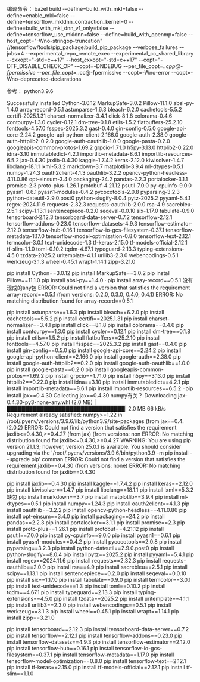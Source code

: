 
编译命令：
bazel build --define=build_with_mkl=false --define=enable_mkl=false --define=tensorflow_mkldnn_contraction_kernel=0 --define=build_with_mkl_dnn_v1_only=false --define=tensorflow_use_mkldnn=false --define=build_with_openmp=false --host_copt="-Wno-stringop-truncation" //tensorflow/tools/pip_package:build_pip_package --verbose_failures --jobs=4 --experimental_repo_remote_exec --experimental_cc_shared_library --cxxopt="-std=c++17" --host_cxxopt="-std=c++17" --copt="-DTF_DISABLE_CHECK_OP" --copt=-DNDEBUG --per_file_copt=.*\.cpp@-fpermissive --per_file_copt=.*\.cc@-fpermissive --copt=-Wno-error --copt=-Wno-deprecated-declarations

参考：
python3.9.6

Successfully installed Cython-3.0.12 MarkupSafe-3.0.2 Pillow-11.1.0 absl-py-1.4.0 array-record-0.5.1 astunparse-1.6.3 bleach-6.2.0 cachetools-5.5.2 certifi-2025.1.31 charset-normalizer-3.4.1 click-8.1.8 colorama-0.4.6 contourpy-1.3.0 cycler-0.12.1 dm-tree-0.1.8 etils-1.5.2 flatbuffers-25.2.10 fonttools-4.57.0 fsspec-2025.3.2 gast-0.4.0 gin-config-0.5.0 google-api-core-2.24.2 google-api-python-client-2.166.0 google-auth-2.38.0 google-auth-httplib2-0.2.0 google-auth-oauthlib-1.0.0 google-pasta-0.2.0 googleapis-common-protos-1.69.2 grpcio-1.71.0 h5py-3.13.0 httplib2-0.22.0 idna-3.10 immutabledict-4.2.1 importlib-metadata-8.6.1 importlib-resources-6.5.2 jax-0.4.30 jaxlib-0.4.30 kaggle-1.7.4.2 keras-2.12.0 kiwisolver-1.4.7 libclang-18.1.1 lxml-5.3.2 markdown-3.7 matplotlib-3.9.4 ml-dtypes-0.5.1 numpy-1.24.3 oauth2client-4.1.3 oauthlib-3.2.2 opencv-python-headless-4.11.0.86 opt-einsum-3.4.0 packaging-24.2 pandas-2.2.3 portalocker-3.1.1 promise-2.3 proto-plus-1.26.1 protobuf-4.21.12 psutil-7.0.0 py-cpuinfo-9.0.0 pyasn1-0.6.1 pyasn1-modules-0.4.2 pycocotools-2.0.8 pyparsing-3.2.3 python-dateutil-2.9.0.post0 python-slugify-8.0.4 pytz-2025.2 pyyaml-5.4.1 regex-2024.11.6 requests-2.32.3 requests-oauthlib-2.0.0 rsa-4.9 sacrebleu-2.5.1 scipy-1.13.1 sentencepiece-0.2.0 seqeval-0.0.10 six-1.17.0 tabulate-0.9.0 tensorboard-2.12.3 tensorboard-data-server-0.7.2 tensorflow-2.12.1 tensorflow-addons-0.23.0 tensorflow-datasets-4.9.3 tensorflow-estimator-2.12.0 tensorflow-hub-0.16.1 tensorflow-io-gcs-filesystem-0.37.1 tensorflow-metadata-1.17.0 tensorflow-model-optimization-0.8.0 tensorflow-text-2.12.1 termcolor-3.0.1 text-unidecode-1.3 tf-keras-2.15.0 tf-models-official-2.12.1 tf-slim-1.1.0 toml-0.10.2 tqdm-4.67.1 typeguard-2.13.3 typing-extensions-4.5.0 tzdata-2025.2 uritemplate-4.1.1 urllib3-2.3.0 webencodings-0.5.1 werkzeug-3.1.3 wheel-0.45.1 wrapt-1.14.1 zipp-3.21.0

pip install Cython==3.0.12
pip install MarkupSafe==3.0.2
pip install Pillow==11.1.0
pip install absl-py==1.4.0
··pip install array-record==0.5.1 没有现成的any包
ERROR: Could not find a version that satisfies the requirement array-record==0.5.1 (from versions: 0.2.0, 0.3.0, 0.4.0, 0.4.1)
ERROR: No matching distribution found for array-record==0.5.1

pip install astunparse==1.6.3
pip install bleach==6.2.0
pip install cachetools==5.5.2
pip install certifi==2025.1.31
pip install charset-normalizer==3.4.1
pip install click==8.1.8
pip install colorama==0.4.6
pip install contourpy==1.3.0
pip install cycler==0.12.1
pip install dm-tree==0.1.8
pip install etils==1.5.2
pip install flatbuffers==25.2.10
pip install fonttools==4.57.0
pip install fsspec==2025.3.2
pip install gast==0.4.0
pip install gin-config==0.5.0
pip install google-api-core==2.24.2
pip install google-api-python-client==2.166.0
pip install google-auth==2.38.0
pip install google-auth-httplib2==0.2.0
pip install google-auth-oauthlib==1.0.0
pip install google-pasta==0.2.0
pip install googleapis-common-protos==1.69.2
pip install grpcio==1.71.0
pip install h5py==3.13.0
pip install httplib2==0.22.0
pip install idna==3.10
pip install immutabledict==4.2.1
pip install importlib-metadata==8.6.1
pip install importlib-resources==6.5.2
··pip install jax==0.4.30
Collecting jax==0.4.30 numpy有关？
  Downloading jax-0.4.30-py3-none-any.whl (2.0 MB)
     |████████████████████████████████| 2.0 MB 66 kB/s
Requirement already satisfied: numpy>=1.22 in /root/.pyenv/versions/3.9.6/lib/python3.9/site-packages (from jax==0.4. (2.0.2)
ERROR: Could not find a version that satisfies the requirement jaxlib<=0.4.30,>=0.4.27 (from jax) (from versions: non
ERROR: No matching distribution found for jaxlib<=0.4.30,>=0.4.27
WARNING: You are using pip version 21.1.3; however, version 25.0.1 is available.
You should consider upgrading via the '/root/.pyenv/versions/3.9.6/bin/python3.9 -m pip install --upgrade pip' comman
ERROR: Could not find a version that satisfies the requirement jaxlib==0.4.30 (from versions: none)
ERROR: No matching distribution found for jaxlib==0.4.30

pip install jaxlib==0.4.30
pip install kaggle==1.7.4.2
pip install keras==2.12.0
pip install kiwisolver==1.4.7
pip install libclang==18.1.1
pip install lxml==5.3.2 缺包
pip install markdown==3.7
pip install matplotlib==3.9.4
pip install ml-dtypes==0.5.1
pip install numpy==1.24.3
pip install oauth2client==4.1.3
pip install oauthlib==3.2.2
pip install opencv-python-headless==4.11.0.86
pip install opt-einsum==3.4.0
pip install packaging==24.2
pip install pandas==2.2.3
pip install portalocker==3.1.1
pip install promise==2.3
pip install proto-plus==1.26.1
pip install protobuf==4.21.12
pip install psutil==7.0.0
pip install py-cpuinfo==9.0.0
pip install pyasn1==0.6.1
pip install pyasn1-modules==0.4.2
pip install pycocotools==2.0.8
pip install pyparsing==3.2.3
pip install python-dateutil==2.9.0.post0
pip install python-slugify==8.0.4
pip install pytz==2025.2
pip install pyyaml==5.4.1
pip install regex==2024.11.6
pip install requests==2.32.3
pip install requests-oauthlib==2.0.0
pip install rsa==4.9
pip install sacrebleu==2.5.1
pip install scipy==1.13.1
pip install sentencepiece==0.2.0
pip install seqeval==0.0.10
pip install six==1.17.0
pip install tabulate==0.9.0
pip install termcolor==3.0.1
pip install text-unidecode==1.3
pip install toml==0.10.2
pip install tqdm==4.67.1
pip install typeguard==2.13.3
pip install typing-extensions==4.5.0
pip install tzdata==2025.2
pip install uritemplate==4.1.1
pip install urllib3==2.3.0
pip install webencodings==0.5.1
pip install werkzeug==3.1.3
pip install wheel==0.45.1
pip install wrapt==1.14.1
pip install zipp==3.21.0

pip install tensorboard==2.12.3
pip install tensorboard-data-server==0.7.2
pip install tensorflow==2.12.1
pip install tensorflow-addons==0.23.0
pip install tensorflow-datasets==4.9.3
pip install tensorflow-estimator==2.12.0
pip install tensorflow-hub==0.16.1
pip install tensorflow-io-gcs-filesystem==0.37.1
pip install tensorflow-metadata==1.17.0
pip install tensorflow-model-optimization==0.8.0
pip install tensorflow-text==2.12.1
pip install tf-keras==2.15.0
pip install tf-models-official==2.12.1
pip install tf-slim==1.1.0
